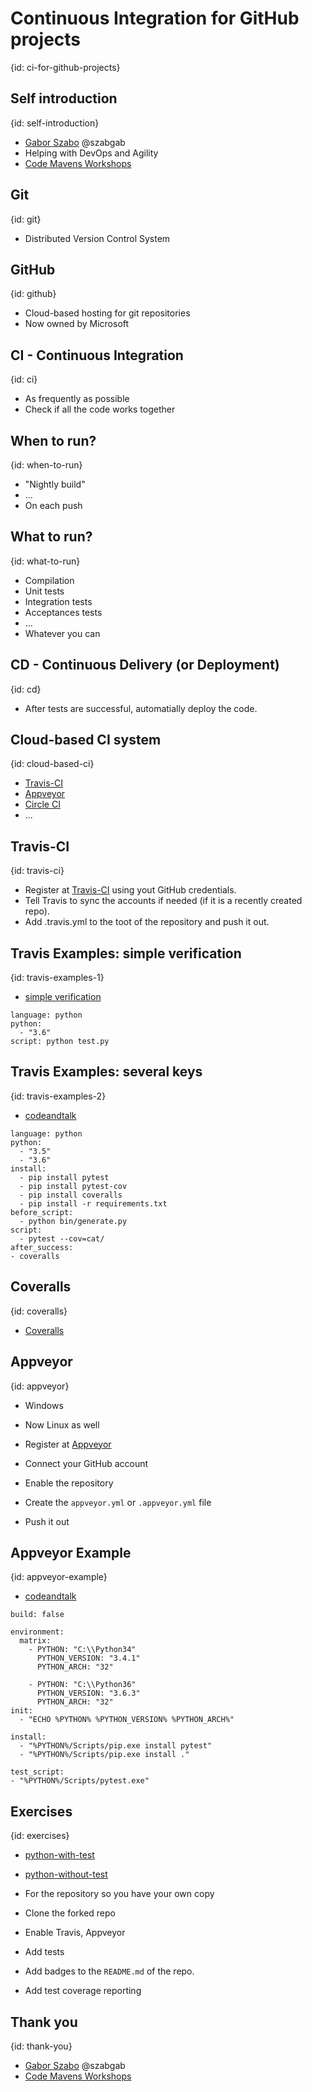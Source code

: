 # Continuous Integration for GitHub projects
{id: ci-for-github-projects}

## Self introduction
{id: self-introduction}

* [Gabor Szabo](https://www.linkedin.com/in/szabgab/) @szabgab
* Helping with DevOps and Agility
* [Code Mavens Workshops](https://www.meetup.com/Code-Mavens/)

## Git
{id: git}

* Distributed Version Control System

## GitHub
{id: github}

* Cloud-based hosting for git repositories
* Now owned by Microsoft

## CI - Continuous Integration
{id: ci}

* As frequently as possible
* Check if all the code works together

## When to run?
{id: when-to-run}

* "Nightly build"
* ...
* On each push

## What to run?
{id: what-to-run}

* Compilation
* Unit tests
* Integration tests
* Acceptances tests
* ...
* Whatever you can

## CD - Continuous Delivery (or Deployment)
{id: cd}

* After tests are successful, automatially deploy the code.

## Cloud-based CI system
{id: cloud-based-ci}

* [Travis-CI](https://travis-ci.org/)
* [Appveyor](https://www.appveyor.com/)
* [Circle CI](https://circleci.com/)
* ...


## Travis-CI
{id: travis-ci}

* Register at [Travis-CI](https://travis-ci.org/) using yout GitHub credentials.
* Tell Travis to sync the accounts if needed (if it is a recently created repo).
* Add .travis.yml to the toot of the repository and push it out.

## Travis Examples: simple verification
{id: travis-examples-1}

* [simple verification](https://github.com/collab-dev/participants)

```
language: python
python:
  - "3.6"
script: python test.py
```

## Travis Examples: several keys
{id: travis-examples-2}

* [codeandtalk](https://github.com/szabgab/codeandtalk.com/)

```
language: python
python:
  - "3.5"
  - "3.6"
install:
  - pip install pytest
  - pip install pytest-cov
  - pip install coveralls
  - pip install -r requirements.txt
before_script:
  - python bin/generate.py
script:
  - pytest --cov=cat/
after_success:
- coveralls
```

## Coveralls
{id: coveralls}

* [Coveralls](https://coveralls.io/)

## Appveyor
{id: appveyor}

* Windows
* Now Linux as well

* Register at [Appveyor](https://www.appveyor.com/)
* Connect your GitHub account
* Enable the repository
* Create the `appveyor.yml` or `.appveyor.yml` file
* Push it out

## Appveyor Example
{id: appveyor-example}

* [codeandtalk](https://github.com/szabgab/codeandtalk.com/)

```
build: false

environment:
  matrix:
    - PYTHON: "C:\\Python34"
      PYTHON_VERSION: "3.4.1"
      PYTHON_ARCH: "32"

    - PYTHON: "C:\\Python36"
      PYTHON_VERSION: "3.6.3"
      PYTHON_ARCH: "32"
init:
  - "ECHO %PYTHON% %PYTHON_VERSION% %PYTHON_ARCH%"

install:
  - "%PYTHON%/Scripts/pip.exe install pytest"
  - "%PYTHON%/Scripts/pip.exe install ."

test_script:
- "%PYTHON%/Scripts/pytest.exe"
```

## Exercises
{id: exercises}

* [python-with-test](https://github.com/collab-dev/python-with-test)
* [python-without-test](https://github.com/collab-dev/python-without-test)

* For the repository so you have your own copy
* Clone the forked repo

* Enable Travis, Appveyor
* Add tests
* Add badges to the `README.md` of the repo.
* Add test coverage reporting

## Thank you
{id: thank-you}

* [Gabor Szabo](https://www.linkedin.com/in/szabgab/) @szabgab
* [Code Mavens Workshops](https://www.meetup.com/Code-Mavens/)

